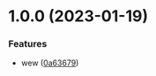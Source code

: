 # 1.0.0 (2023-01-19)

### Features

- wew ([0a63679](https://github.com/agungvr/anak/commit/0a6367967f9cfff35a790d545e427398cb9f993a))
